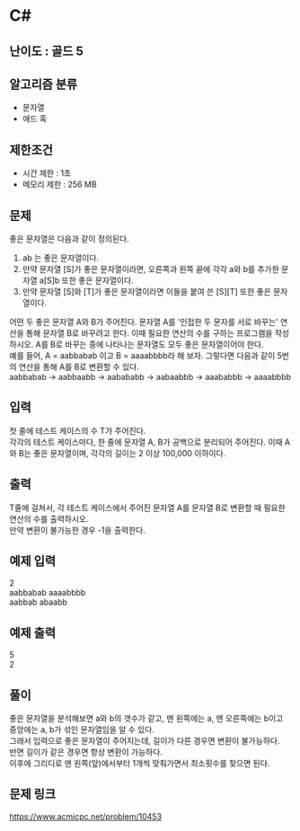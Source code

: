# C#

## 난이도 : 골드 5

## 알고리즘 분류
  - 문자열
  - 애드 혹

## 제한조건
  - 시간 제한 : 1초
  - 메모리 제한 : 256 MB

## 문제
좋은 문자열은 다음과 같이 정의된다.<br/>

  1. ab 는 좋은 문자열이다.
  2. 만약 문자열 [S]가 좋은 문자열이라면, 오른쪽과 왼쪽 끝에 각각 a와 b를 추가한 문자열 a[S]b 또한 좋은 문자열이다.
  3. 만약 문자열 [S]와 [T]가 좋은 문자열이라면 이들을 붙여 쓴 [S][T] 또한 좋은 문자열이다.

어떤 두 좋은 문자열 A와 B가 주어진다. 문자열 A를 '인접한 두 문자를 서로 바꾸는' 연산을 통해 문자열 B로 바꾸려고 한다. 이때 필요한 연산의 수를 구하는 프로그램을 작성하시오. A를 B로 바꾸는 중에 나타나는 문자열도 모두 좋은 문자열이어야 한다.<br/>
예를 들어, A = aabbabab 이고 B = aaaabbbb라 해 보자. 그렇다면 다음과 같이 5번의 연산을 통해 A를 B로 변환할 수 있다.<br/>
aabbabab → aabbaabb → aabababb → aabaabbb → aaababbb → aaaabbbb<br/>


## 입력
첫 줄에 테스트 케이스의 수 T가 주어진다.<br/>
각각의 테스트 케이스마다, 한 줄에 문자열 A, B가 공백으로 분리되어 주어진다. 이때 A와 B는 좋은 문자열이며, 각각의 길이는 2 이상 100,000 이하이다.<br/>


## 출력
T줄에 걸쳐서, 각 테스트 케이스에서 주어진 문자열 A를 문자열 B로 변환할 때 필요한 연산의 수를 출력하시오.<br/>
만약 변환이 불가능한 경우 -1을 출력한다.<br/>


## 예제 입력
2<br/>
aabbabab aaaabbbb<br/>
aabbab abaabb<br/>


## 예제 출력
5<br/>
2<br/>


## 풀이
좋은 문자열을 분석해보면 a와 b의 갯수가 같고, 맨 왼쪽에는 a, 맨 오른쪽에는 b이고 중앙에는 a, b가 섞인 문자열임을 알 수 있다.<br/>
그래서 입력으로 좋은 문자열이 주어지는데, 길이가 다른 경우면 변환이 불가능하다.<br/>
반면 길이가 같은 경우면 항상 변환이 가능하다.<br/>
이후에 그리디로 맨 왼쪽(앞)에서부터 1개씩 맞춰가면서 최소횟수를 찾으면 된다.<br/>


## 문제 링크
https://www.acmicpc.net/problem/10453